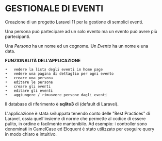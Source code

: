 # GESTIONALE DI EVENTI

Creazione di un progetto Laravel 11 per la gestione di semplici eventi.



Una persona può partecipare ad un solo evento ma un evento può avere più partecipanti.

Una *Persona* ha un nome ed un cognome.
Un *Evento* ha un nome e una data.

**FUNZIONALITÀ DELL'APPLICAZIONE**

    •   vedere la lista degli eventi in home page 
    •   vedere una pagina di dettaglio per ogni evento 
    •   creare una persona  
    •   editare le persone
    •   creare gli eventi
    •   editare gli eventi
    •   aggiungere / rimuovere persone dagli eventi

Il database di riferimento è **sqlite3** di (default di Laravel).


L'applicazione è stata sviluppata tenendo conto delle "Best Practices" di Laravel, ossia quell'insieme di norme che permette al codice di essere pulito, in ordine e facilmente mantenibile. Ad esempio: i controller sono denominati in CamelCase ed Eloquent è stato utilizzato per eseguire query in modo chiaro e intuitivo.